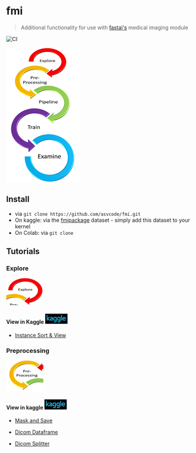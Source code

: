 # fmi
> Additional functionality for use with [fastai's](https://github.com/fastai/fastai/blob/master/nbs/60_medical.imaging.ipynb) medical imaging module


![CI](https://github.com/asvcode/fmi/workflows/CI/badge.svg)

![](nbs/images/graphic6s.png)


## Install

- via `git clone https://github.com/asvcode/fmi.git`
- On kaggle: via the [fmipackage](https://www.kaggle.com/avirdee/fmipackage) dataset - simply add this dataset to your kernel
- On Colab: via `git clone`

## Tutorials

### Explore
![](nbs/images/graphic7w.PNG)

#### View in Kaggle ![](nbs/images/kagglew.PNG)

- [Instance Sort & View](https://www.kaggle.com/avirdee/sort-tutorial)

### Preprocessing
![](nbs/images/graphic8w.PNG)

#### View in kaggle ![](nbs/images/kagglew.PNG)

- [Mask and Save](https://www.kaggle.com/avirdee/mask-and-save-tutorial)

- [Dicom Dataframe](https://www.kaggle.com/avirdee/dicom-dataframe-tutorial)

- [Dicom Splitter](https://www.kaggle.com/avirdee/dicom-splitter-tutorial)
